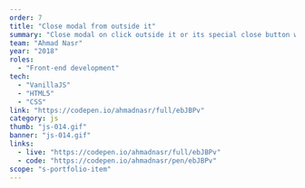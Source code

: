 ```yaml
---
order: 7
title: "Close modal from outside it"
summary: "Close modal on click outside it or its special close button with VanillaJS"
team: "Ahmad Nasr"
year: "2018"
roles:
  - "Front-end development"
tech:
  - "VanillaJS"
  - "HTML5"
  - "CSS"
link: "https://codepen.io/ahmadnasr/full/ebJBPv"
category: js
thumb: "js-014.gif"
banner: "js-014.gif"
links:
  - live: "https://codepen.io/ahmadnasr/full/ebJBPv"
  - code: "https://codepen.io/ahmadnasr/pen/ebJBPv"
scope: "s-portfolio-item"
---
```

